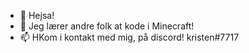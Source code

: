 - 👋 Hejsa!
- 🌱 Jeg lærer andre folk at kode i Minecraft!
- 📫 HKom i kontakt med mig, på discord! kristen#7717

<!---
Sommer69/Sommer69 is a ✨ special ✨ repository because its `README.md` (this file) appears on your GitHub profile.
You can click the Preview link to take a look at your changes.
--->

